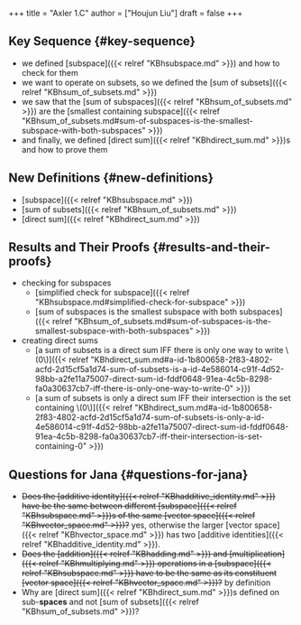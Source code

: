 +++
title = "Axler 1.C"
author = ["Houjun Liu"]
draft = false
+++

## Key Sequence {#key-sequence}

-   we defined [subspace]({{< relref "KBhsubspace.md" >}}) and how to check for them
-   we want to operate on subsets, so we defined the [sum of subsets]({{< relref "KBhsum_of_subsets.md" >}})
-   we saw that the [sum of subspaces]({{< relref "KBhsum_of_subsets.md" >}}) are the [smallest containing subspace]({{< relref "KBhsum_of_subsets.md#sum-of-subspaces-is-the-smallest-subspace-with-both-subspaces" >}})
-   and finally, we defined [direct sum]({{< relref "KBhdirect_sum.md" >}})s and how to prove them


## New Definitions {#new-definitions}

-   [subspace]({{< relref "KBhsubspace.md" >}})
-   [sum of subsets]({{< relref "KBhsum_of_subsets.md" >}})
-   [direct sum]({{< relref "KBhdirect_sum.md" >}})


## Results and Their Proofs {#results-and-their-proofs}

-   checking for subspaces
    -   [simplified check for subspace]({{< relref "KBhsubspace.md#simplified-check-for-subspace" >}})
    -   [sum of subspaces is the smallest subspace with both subspaces]({{< relref "KBhsum_of_subsets.md#sum-of-subspaces-is-the-smallest-subspace-with-both-subspaces" >}})
-   creating direct sums
    -   [a sum of subsets is a direct sum IFF there is only one way to write \\(0\\)]({{< relref "KBhdirect_sum.md#a-id-1b800658-2f83-4802-acfd-2d15cf5a1d74-sum-of-subsets-is-a-id-4e586014-c91f-4d52-98bb-a2fe11a75007-direct-sum-id-fddf0648-91ea-4c5b-8298-fa0a30637cb7-iff-there-is-only-one-way-to-write-0" >}})
    -   [a sum of subsets is only a direct sum IFF their intersection is the set containing \\(0\\)]({{< relref "KBhdirect_sum.md#a-id-1b800658-2f83-4802-acfd-2d15cf5a1d74-sum-of-subsets-is-only-a-id-4e586014-c91f-4d52-98bb-a2fe11a75007-direct-sum-id-fddf0648-91ea-4c5b-8298-fa0a30637cb7-iff-their-intersection-is-set-containing-0" >}})


## Questions for Jana {#questions-for-jana}

-   ~~Does the [additive identity]({{< relref "KBhadditive_identity.md" >}}) have be the same between different [subspace]({{< relref "KBhsubspace.md" >}})s of the same [vector space]({{< relref "KBhvector_space.md" >}})?~~ yes, otherwise the larger [vector space]({{< relref "KBhvector_space.md" >}}) has two [additive identities]({{< relref "KBhadditive_identity.md" >}}).
-   ~~Does the [addition]({{< relref "KBhadding.md" >}}) and [multiplication]({{< relref "KBhmultiplying.md" >}}) operations in a [subspace]({{< relref "KBhsubspace.md" >}}) have to be the same as its constituent [vector space]({{< relref "KBhvector_space.md" >}})?~~ by definition
-   Why are [direct sum]({{< relref "KBhdirect_sum.md" >}})s defined on sub-****spaces**** and not [sum of subsets]({{< relref "KBhsum_of_subsets.md" >}})?